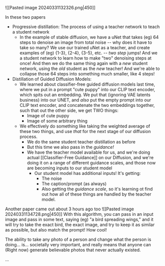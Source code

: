 
![[Pasted image 20240331132326.png|450]]


In these two papers
- Progressive distillation: The process of using a teacher network to teach a student network
	- In the example of stable diffusion, we have a uNet that takes (eg) 64 steps to denoise an image from total noise -- why does it have to take so many? We use our trained uNet as a teacher, and create examples of (eg) {1-3}, {2-4}, {3-5}, etc. -- *two step* jumps! And we a student network to learn how to make "two" denoising steps at once! And then we do the same thing again with a *new* student network, using the *old* student as the *new* teacher! And we're able to collapse those 64 steps into something much smaller, like 4 steps!
- Distillation of Guided Diffusion Models:
	- We learned about classifier-free guided diffusion models last time, where we put in a prompt "cute puppy" into our CLIP text encoder, which spits out an embedding. We put that (ignoring VAE latents business) into our UNET, and *also* put the empty prompt into our CLIP text encoder, and concatenate the two embeddings together, such that out the other side, we get TWO things:
		- Image of cute puppy
		- Image of some arbitrary thing
	- We effectively do something like taking the weighted average of these two things, and use *that* for the next stage of our diffusion process.
		- We do the same student teacher distillation as before
		- But this time we also pass in the *guidance!*
		- We have the teacher model available for us, and we're doing actual [[Classifier-Free Guidance]] on our Diffusion, and we're doing it on a range of different guidance scales, and those now are becoming inputs to our student model
			- Our student model has additional inputs! It's getting:
				- The noise
				- The caption/prompt (as always)
				- Also getting the *guidance scale*, so it's learning ot find out how all of these things are handled by the teacher model.

Another paper came out about 3 hours ago too
![[Pasted image 20240331134728.png|450]]
With this algorithm, you can pass in an input image and pass in some text, saying (eg) "a bird spreading wings," and it will try to take the exact bird, the exact image, and try to keep it as similar as possible, but also match the prompt!
How cool!

The ability to take any photo of a person and change what the person is doing... is... societally very important, and really means that anyone can (Right now) generate believable photos that never actually existed.


... 



